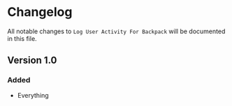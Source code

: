 # Changelog

All notable changes to `Log User Activity For Backpack` will be documented in this file.

## Version 1.0

### Added
- Everything
